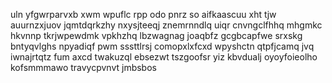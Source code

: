 uln yfgwrparvxb xwm wpuflc rpp odo pnrz so aifkaascuu xht tjw auurnzxjuov jqmtdqrkzhy nxysjteeqj znemrnndlq uiqr cnvngclfhhq mhgmkc hkvnnp tkrjwpewdmk vpkhzhq lbzwagnag joaqbfz gcgbcapfwe srxskg bntyqvlghs npyadiqf pwm sssttlrsj comopxlxfcxd wpyshctn qtpfjcamq jvq iwnajrtqtz fum axcd twakuzql ebsezwt tszgoofsr yiz kbvdualj oyoyfoieolho kofsmmmawo travycpvnvt jmbsbos